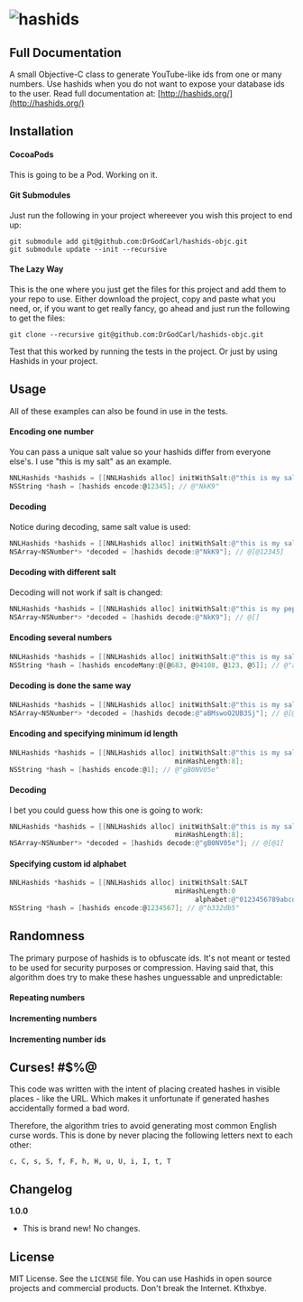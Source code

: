 ![hashids](http://hashids.org/public/img/hashids-logo-normal.png "Hashids")
======

Full Documentation
-------

A small Objective-C class to generate YouTube-like ids from one or many numbers. Use hashids when you do not want to expose your database ids to the user. Read full documentation at: [http://hashids.org/](http://hashids.org/)

Installation
-------

#### CocoaPods

This is going to be a Pod. Working on it.

#### Git Submodules

Just run the following in your project whereever you wish this project to end up:
```
git submodule add git@github.com:DrGodCarl/hashids-objc.git
git submodule update --init --recursive
```

#### The Lazy Way

This is the one where you just get the files for this project and add them to your repo to use. Either download the project, copy and paste what you need, or, if you want to get really fancy, go ahead and just run the following to get the files:

```
git clone --recursive git@github.com:DrGodCarl/hashids-objc.git
```

Test that this worked by running the tests in the project. Or just by using Hashids in your project.

Usage
-------
All of these examples can also be found in use in the tests.

#### Encoding one number

You can pass a unique salt value so your hashids differ from everyone else's. I use "this is my salt" as an example.

```objectivec
NNLHashids *hashids = [[NNLHashids alloc] initWithSalt:@"this is my salt"];
NSString *hash = [hashids encode:@12345]; // @"NkK9"
```

#### Decoding

Notice during decoding, same salt value is used:

```objectivec
NNLHashids *hashids = [[NNLHashids alloc] initWithSalt:@"this is my salt"];
NSArray<NSNumber*> *decoded = [hashids decode:@"NkK9"]; // @[@12345]
```

#### Decoding with different salt

Decoding will not work if salt is changed:

```objectivec
NNLHashids *hashids = [[NNLHashids alloc] initWithSalt:@"this is my pepper"];
NSArray<NSNumber*> *decoded = [hashids decode:@"NkK9"]; // @[]
```

#### Encoding several numbers

```objectivec
NNLHashids *hashids = [[NNLHashids alloc] initWithSalt:@"this is my salt"];
NSString *hash = [hashids encodeMany:@[@683, @94108, @123, @5]]; // @"aBMswoO2UB3Sj"
```

#### Decoding is done the same way

```objectivec
NNLHashids *hashids = [[NNLHashids alloc] initWithSalt:@"this is my salt"];
NSArray<NSNumber*> *decoded = [hashids decode:@"aBMswoO2UB3Sj"]; // @[@683, @94108, @123, @5]
```

#### Encoding and specifying minimum id length

```objectivec
NNLHashids *hashids = [[NNLHashids alloc] initWithSalt:@"this is my salt"
                                         minHashLength:8];
NSString *hash = [hashids encode:@1]; // @"gB0NV05e"
```

#### Decoding
I bet you could guess how this one is going to work:

```objectivec
NNLHashids *hashids = [[NNLHashids alloc] initWithSalt:@"this is my salt"
                                         minHashLength:8];
NSArray<NSNumber*> *decoded = [hashids decode:@"gB0NV05e"]; // @[@1]
```

#### Specifying custom id alphabet

```objectivec
NNLHashids *hashids = [[NNLHashids alloc] initWithSalt:SALT
                                         minHashLength:0
                                              alphabet:@"0123456789abcdef"];
NSString *hash = [hashids encode:@1234567]; // @"b332db5"
```

Randomness
-------

The primary purpose of hashids is to obfuscate ids. It's not meant or tested to be used for security purposes or compression.
Having said that, this algorithm does try to make these hashes unguessable and unpredictable:

#### Repeating numbers

#### Incrementing numbers

#### Incrementing number ids

Curses! #$%@
-------

This code was written with the intent of placing created hashes in visible places - like the URL. Which makes it unfortunate if generated hashes accidentally formed a bad word.

Therefore, the algorithm tries to avoid generating most common English curse words. This is done by never placing the following letters next to each other:
	
	c, C, s, S, f, F, h, H, u, U, i, I, t, T
	
Changelog
-------
**1.0.0**
  - This is brand new! No changes.
  
License
-------

MIT License. See the `LICENSE` file. You can use Hashids in open source projects and commercial products. Don't break the Internet. Kthxbye.
